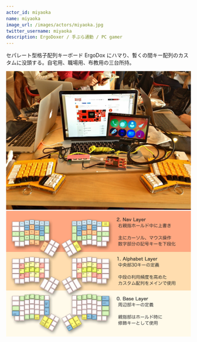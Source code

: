 ```yaml
---
actor_id: miyaoka
name: miyaoka
image_url: /images/actors/miyaoka.jpg
twitter_username: miyaoka
description: ErgoDoxer / 手ぶら通勤 / PC gamer
---
```


セパレート型格子配列キーボード ErgoDox にハマり、暫くの間キー配列のカスタムに没頭する。自宅用、職場用、布教用の三台所持。

<img src="/images/actors/miyaoka/ergo_chirimen.jpg">
<img src="/images/actors/miyaoka/ergo_layout.jpg">
